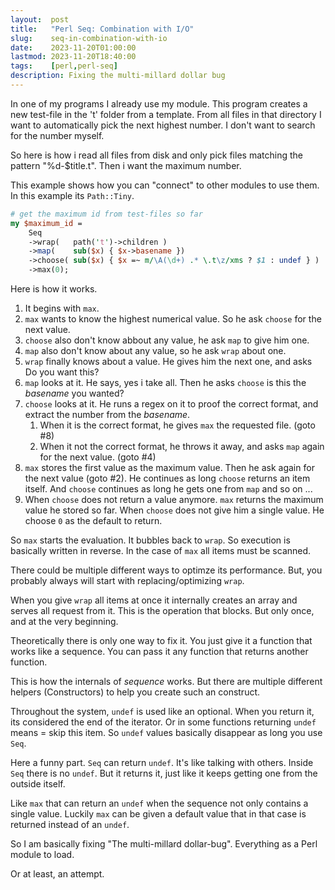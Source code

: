 ```yaml
---
layout:  post
title:   "Perl Seq: Combination with I/O"
slug:    seq-in-combination-with-io
date:    2023-11-20T01:00:00
lastmod: 2023-11-20T18:40:00
tags:    [perl,perl-seq]
description: Fixing the multi-millard dollar bug
---
```


In one of my programs I already use my module. This program creates
a new test-file in the 't' folder from a template. From all files in that directory
I want to automatically pick the next highest number. I don't want to search
for the number myself.

So here is how i read all files from disk and only pick files matching the pattern
"%d-$title.t". Then i want the maximum number.

This example shows how you can "connect" to other modules to use them. In this example
its `Path::Tiny`.

```perl
# get the maximum id from test-files so far
my $maximum_id =
    Seq
    ->wrap(   path('t')->children )
    ->map(    sub($x) { $x->basename })
    ->choose( sub($x) { $x =~ m/\A(\d+) .* \.t\z/xms ? $1 : undef } )
    ->max(0);
```

Here is how it works.

1. It begins with `max`.
2. `max` wants to know the highest numerical value. So he ask `choose` for the next value.
3. `choose` also don't know abbout any value, he ask `map` to give him one.
4. `map` also don't know about any value, so he ask `wrap` about one.
5. `wrap` finally knows about a value. He gives him the next one, and asks Do you want this?
6. `map` looks at it. He says, yes i take all. Then he asks `choose` is this the *basename* you wanted?
7. `choose` looks at it. He runs a regex on it to proof the correct format, and extract the number from the *basename*.
    1. When it is the correct format, he gives `max` the requested file. (goto #8)
    2. When it not the correct format, he throws it away, and asks `map` again for the next value. (goto #4)
8. `max` stores the first value as the maximum value. Then he ask again for the next value (goto #2).
    He continues as long `choose` returns an item itself. And `choose` continues as long he gets
    one from `map` and so on ...
9. When `choose` does not return a value anymore. `max` returns the maximum value he stored so far. When `choose` does not give him a single value. He choose `0` as the default to return.

So `max` starts the evaluation. It bubbles back to `wrap`. So execution is basically
written in reverse. In the case of `max` all items must be scanned.

There could be multiple different ways to optimze its performance. But, you
probably always will start with replacing/optimizing `wrap`.

When you give `wrap` all items at once it internally creates an array and serves
all request from it. This is the operation that blocks. But only once, and at the
very beginning.

Theoretically there is only one way to fix it. You just give it a function
that works like a sequence. You can pass it any function that returns another
function.

This is how the internals of *sequence* works. But there are multiple different
helpers (Constructors) to help you create such an construct.

Throughout the system, `undef` is used like an optional. When you return it,
its considered the end of the iterator. Or in some functions returning `undef`
means = skip this item. So `undef` values basically disappear as long you use
`Seq`.

Here a funny part. `Seq` can return `undef`. It's like talking with others.
Inside `Seq` there is no `undef`. But it returns it, just like it keeps getting one
from the outside itself.

Like `max` that can return an `undef` when the sequence not only contains a single
value. Luckily `max` can be given a default value that in that case is returned
instead of an `undef`.

So I am basically fixing "The multi-millard dollar-bug". Everything as a Perl
module to load.

Or at least, an attempt.